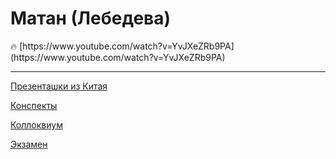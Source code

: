 # Матан (Лебедева)

<aside>
🔥 [https://www.youtube.com/watch?v=YvJXeZRb9PA](https://www.youtube.com/watch?v=YvJXeZRb9PA)

</aside>

---

[Презенташки из Китая](presentations_china.md)

[Конспекты](sem2/notes/analysis/notes.md)

[Коллоквиум](colloquium.md)

[Экзамен](sem2/notes/analysis/exam.md)